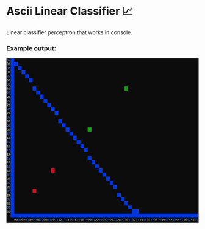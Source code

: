 # Ascii Linear Classifier :chart_with_upwards_trend:
Linear classifier perceptron that works in console.

### Example output:
![Output](https://github.com/A713F3/Ascii-Lineer-Classifier.c/blob/master/img/sample_output.png)
